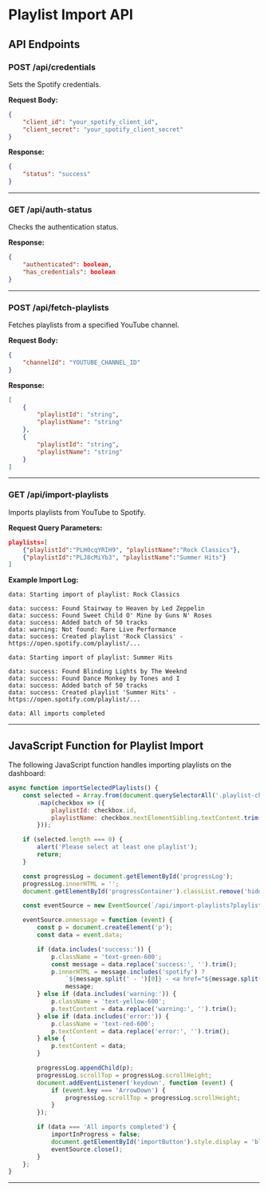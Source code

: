 # Playlist Import API

## API Endpoints

### POST /api/credentials
Sets the Spotify credentials.

**Request Body:**
```json
{
    "client_id": "your_spotify_client_id",
    "client_secret": "your_spotify_client_secret"
}
```

**Response:**
```json
{
    "status": "success"
}
```

---

### GET /api/auth-status
Checks the authentication status.

**Response:**
```json
{
    "authenticated": boolean,
    "has_credentials": boolean
}
```

---

### POST /api/fetch-playlists
Fetches playlists from a specified YouTube channel.

**Request Body:**
```json
{
    "channelId": "YOUTUBE_CHANNEL_ID"
}
```

**Response:**
```json
[
    {
        "playlistId": "string",
        "playlistName": "string"
    },
    {
        "playlistId": "string",
        "playlistName": "string"
    }
]
```

---

### GET /api/import-playlists
Imports playlists from YouTube to Spotify.

**Request Query Parameters:**
```json
playlists=[
    {"playlistId":"PLH0cqYRIH9", "playlistName":"Rock Classics"},
    {"playlistId":"PLJ8cMiYb3", "playlistName":"Summer Hits"}
]
```

**Example Import Log:**
```
data: Starting import of playlist: Rock Classics

data: success: Found Stairway to Heaven by Led Zeppelin
data: success: Found Sweet Child O' Mine by Guns N' Roses
data: success: Added batch of 50 tracks
data: warning: Not found: Rare Live Performance
data: success: Created playlist 'Rock Classics' - https://open.spotify.com/playlist/...

data: Starting import of playlist: Summer Hits

data: success: Found Blinding Lights by The Weeknd
data: success: Found Dance Monkey by Tones and I
data: success: Added batch of 50 tracks
data: success: Created playlist 'Summer Hits' - https://open.spotify.com/playlist/...

data: All imports completed
```

---

## JavaScript Function for Playlist Import
The following JavaScript function handles importing playlists on the dashboard:

```javascript
async function importSelectedPlaylists() {
    const selected = Array.from(document.querySelectorAll('.playlist-checkbox:checked'))
        .map(checkbox => ({
            playlistId: checkbox.id,
            playlistName: checkbox.nextElementSibling.textContent.trim()
        }));

    if (selected.length === 0) {
        alert('Please select at least one playlist');
        return;
    }

    const progressLog = document.getElementById('progressLog');
    progressLog.innerHTML = '';
    document.getElementById('progressContainer').classList.remove('hidden');

    const eventSource = new EventSource(`/api/import-playlists?playlists=${encodeURIComponent(JSON.stringify(selected))}`);

    eventSource.onmessage = function (event) {
        const p = document.createElement('p');
        const data = event.data;

        if (data.includes('success:')) {
            p.className = 'text-green-600';
            const message = data.replace('success:', '').trim();
            p.innerHTML = message.includes('spotify') ?
                `${message.split(' - ')[0]} - <a href="${message.split(' - ')[1]}" target="_blank" class="text-blue-500 hover:underline">${message.split(' - ')[1]}</a>` :
                message;
        } else if (data.includes('warning:')) {
            p.className = 'text-yellow-600';
            p.textContent = data.replace('warning:', '').trim();
        } else if (data.includes('error:')) {
            p.className = 'text-red-600';
            p.textContent = data.replace('error:', '').trim();
        } else {
            p.textContent = data;
        }

        progressLog.appendChild(p);
        progressLog.scrollTop = progressLog.scrollHeight;
        document.addEventListener('keydown', function (event) {
            if (event.key === 'ArrowDown') {
                progressLog.scrollTop = progressLog.scrollHeight;
            }
        });

        if (data === 'All imports completed') {
            importInProgress = false;
            document.getElementById('importButton').style.display = 'block';
            eventSource.close();
        }
    };
}
```

---


